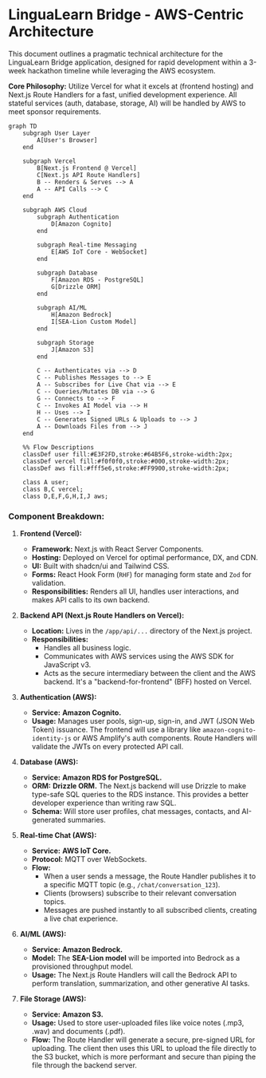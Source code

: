 # LinguaLearn Bridge - AWS-Centric Architecture

This document outlines a pragmatic technical architecture for the LinguaLearn Bridge application, designed for rapid development within a 3-week hackathon timeline while leveraging the AWS ecosystem.

**Core Philosophy:** Utilize Vercel for what it excels at (frontend hosting) and Next.js Route Handlers for a fast, unified development experience. All stateful services (auth, database, storage, AI) will be handled by AWS to meet sponsor requirements.

```mermaid
graph TD
    subgraph User Layer
        A[User's Browser]
    end

    subgraph Vercel
        B[Next.js Frontend @ Vercel]
        C[Next.js API Route Handlers]
        B -- Renders & Serves --> A
        A -- API Calls --> C
    end

    subgraph AWS Cloud
        subgraph Authentication
            D[Amazon Cognito]
        end

        subgraph Real-time Messaging
            E[AWS IoT Core - WebSocket]
        end

        subgraph Database
            F[Amazon RDS - PostgreSQL]
            G[Drizzle ORM]
        end

        subgraph AI/ML
            H[Amazon Bedrock]
            I[SEA-Lion Custom Model]
        end

        subgraph Storage
            J[Amazon S3]
        end

        C -- Authenticates via --> D
        C -- Publishes Messages to --> E
        A -- Subscribes for Live Chat via --> E
        C -- Queries/Mutates DB via --> G
        G -- Connects to --> F
        C -- Invokes AI Model via --> H
        H -- Uses --> I
        C -- Generates Signed URLs & Uploads to --> J
        A -- Downloads Files from --> J
    end

    %% Flow Descriptions
    classDef user fill:#E3F2FD,stroke:#64B5F6,stroke-width:2px;
    classDef vercel fill:#f0f0f0,stroke:#000,stroke-width:2px;
    classDef aws fill:#fff5e6,stroke:#FF9900,stroke-width:2px;

    class A user;
    class B,C vercel;
    class D,E,F,G,H,I,J aws;

```

### Component Breakdown:

1.  **Frontend (Vercel):**
    *   **Framework:** Next.js with React Server Components.
    *   **Hosting:** Deployed on Vercel for optimal performance, DX, and CDN.
    *   **UI:** Built with shadcn/ui and Tailwind CSS.
    *   **Forms:** React Hook Form (`RHF`) for managing form state and `Zod` for validation.
    *   **Responsibilities:** Renders all UI, handles user interactions, and makes API calls to its own backend.

2.  **Backend API (Next.js Route Handlers on Vercel):**
    *   **Location:** Lives in the `/app/api/...` directory of the Next.js project.
    *   **Responsibilities:**
        *   Handles all business logic.
        *   Communicates with AWS services using the AWS SDK for JavaScript v3.
        *   Acts as the secure intermediary between the client and the AWS backend. It's a "backend-for-frontend" (BFF) hosted on Vercel.

3.  **Authentication (AWS):**
    *   **Service:** **Amazon Cognito.**
    *   **Usage:** Manages user pools, sign-up, sign-in, and JWT (JSON Web Token) issuance. The frontend will use a library like `amazon-cognito-identity-js` or AWS Amplify's auth components. Route Handlers will validate the JWTs on every protected API call.

4.  **Database (AWS):**
    *   **Service:** **Amazon RDS for PostgreSQL.**
    *   **ORM:** **Drizzle ORM.** The Next.js backend will use Drizzle to make type-safe SQL queries to the RDS instance. This provides a better developer experience than writing raw SQL.
    *   **Schema:** Will store user profiles, chat messages, contacts, and AI-generated summaries.

5.  **Real-time Chat (AWS):**
    *   **Service:** **AWS IoT Core.**
    *   **Protocol:** MQTT over WebSockets.
    *   **Flow:**
        *   When a user sends a message, the Route Handler publishes it to a specific MQTT topic (e.g., `/chat/conversation_123`).
        *   Clients (browsers) subscribe to their relevant conversation topics.
        *   Messages are pushed instantly to all subscribed clients, creating a live chat experience.

6.  **AI/ML (AWS):**
    *   **Service:** **Amazon Bedrock.**
    *   **Model:** The **SEA-Lion model** will be imported into Bedrock as a provisioned throughput model.
    *   **Usage:** The Next.js Route Handlers will call the Bedrock API to perform translation, summarization, and other generative AI tasks.

7.  **File Storage (AWS):**
    *   **Service:** **Amazon S3.**
    *   **Usage:** Used to store user-uploaded files like voice notes (.mp3, .wav) and documents (.pdf).
    *   **Flow:** The Route Handler will generate a secure, pre-signed URL for uploading. The client then uses this URL to upload the file directly to the S3 bucket, which is more performant and secure than piping the file through the backend server.
